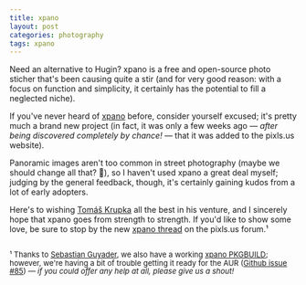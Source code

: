 ```yaml
---
title: xpano
layout: post
categories: photography
tags: xpano
---
```


Need an alternative to Hugin? xpano is a free and open-source photo sticher that's been causing quite a stir (and for very good reason: with a focus on function and simplicity, it certainly has the potential to fill a neglected niche).

If you've never heard of [xpano](https://github.com/krupkat/xpano) before, consider yourself excused; it's pretty much a brand new project (in fact, it was only a few weeks ago&nbsp;— <i>after being discovered completely by chance!</i>&nbsp;— that it was added to the pixls.us website). 

Panoramic images aren't too common in street photography (maybe we should change all that? 🤔), so I haven't used xpano a great deal myself; judging by the general feedback, though, it's certainly gaining kudos from a lot of early adopters. 

Here's to wishing [Tomáš Krupka](https://krupkat.cz) all the best in his venture, and I sincerely hope that xpano goes from strength to strength. If you'd like to show some love, be sure to stop by the new [xpano thread](https://discuss.pixls.us/c/software/xpano/42) on the pixls.us forum.¹

<p style="padding-top: 15px; line-height:1.1">
<font size="2">
¹ Thanks to <a href="https://discuss.pixls.us/u/sguyader/summary">Sebastian Guyader</a>, we also have a working <a href="https://bbs.archlinux.org/viewtopic.php?id=285253">xpano PKGBUILD</a>; however, we're having a bit of trouble getting it ready for the AUR (<a href="https://github.com/krupkat/xpano/issues/85">Github issue #85</a>) — <i>if you could offer any help at all, please give us a shout!</i>
</font>
</p>
